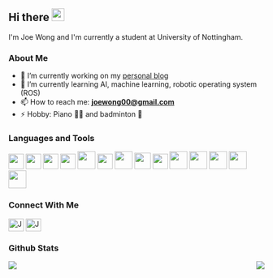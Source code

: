 ## Hi there <img src="https://media.giphy.com/media/hvRJCLFzcasrR4ia7z/giphy.gif" width="25px">

I'm Joe Wong and I'm currently a student at University of Nottingham.

<!--
**joewong00/joewong00** is a ✨ _special_ ✨ repository because its `README.md` (this file) appears on your GitHub profile.

Here are some ideas to get you started:

-->

### About Me

- 🔭 I’m currently working on my [personal blog](https://joewong00.github.io/iwonder/)
- 🌱 I’m currently learning AI, machine learning, robotic operating system (ROS)
- 📫 How to reach me: **joewong00@gmail.com**
- ⚡ Hobby: Piano 🎵🎹 and badminton 🏸


### Languages and Tools

<code><img height="30" src="https://github.com/yurijserrano/Github-Profile-Readme-Logos/blob/f994c418a134b58c4aec11152f6a4a33fa89da26/programming%20languages/bash.svg"></code>
<code><img height="30" src="https://github.com/yurijserrano/Github-Profile-Readme-Logos/blob/f994c418a134b58c4aec11152f6a4a33fa89da26/programming%20languages/c.svg"></code>
<code><img height="30" src="https://github.com/yurijserrano/Github-Profile-Readme-Logos/blob/f994c418a134b58c4aec11152f6a4a33fa89da26/programming%20languages/dart.svg"></code>
<code><img height="30" src="https://github.com/yurijserrano/Github-Profile-Readme-Logos/blob/f994c418a134b58c4aec11152f6a4a33fa89da26/programming%20languages/haskell.svg"></code>
<code><img height="35" src="https://github.com/yurijserrano/Github-Profile-Readme-Logos/blob/f994c418a134b58c4aec11152f6a4a33fa89da26/programming%20languages/java.svg"></code>
<code><img height="30" src="https://github.com/yurijserrano/Github-Profile-Readme-Logos/blob/f994c418a134b58c4aec11152f6a4a33fa89da26/programming%20languages/javascript.svg"></code>
<code><img height="35" src="https://github.com/yurijserrano/Github-Profile-Readme-Logos/blob/f994c418a134b58c4aec11152f6a4a33fa89da26/programming%20languages/php.png"></code>
<code><img height="32" src="https://github.com/yurijserrano/Github-Profile-Readme-Logos/blob/f994c418a134b58c4aec11152f6a4a33fa89da26/programming%20languages/python.svg"></code>
<code><img height="30" src="https://github.com/yurijserrano/Github-Profile-Readme-Logos/blob/f994c418a134b58c4aec11152f6a4a33fa89da26/text%20editors/vscode.svg"></code>
<code><img height="35" src="https://github.com/yurijserrano/Github-Profile-Readme-Logos/blob/f994c418a134b58c4aec11152f6a4a33fa89da26/others/css.svg"></code>
<code><img height="35" src="https://github.com/yurijserrano/Github-Profile-Readme-Logos/blob/f994c418a134b58c4aec11152f6a4a33fa89da26/others/html.svg"></code>
<code><img height="35" src="https://github.com/yurijserrano/Github-Profile-Readme-Logos/blob/f994c418a134b58c4aec11152f6a4a33fa89da26/others/git.svg"></code>
<code><img height="35" src="https://github.com/yurijserrano/Github-Profile-Readme-Logos/blob/f994c418a134b58c4aec11152f6a4a33fa89da26/databases/mysql.svg"></code>
<code><img height="35" src="https://github.com/yurijserrano/Github-Profile-Readme-Logos/blob/f994c418a134b58c4aec11152f6a4a33fa89da26/cloud/firebase.svg"></code>



### Connect With Me
<a href="https://www.linkedin.com/in/joe-wong-476b7b205" target="blank"><img align="center"
      src="https://raw.githubusercontent.com/rahuldkjain/github-profile-readme-generator/master/src/images/icons/Social/linked-in-alt.svg"
      alt="Joe Wong" height="25" width="30" /></a>
<a href="https://instagram.com/joewonggg__" target="blank"><img align="center"
    src="https://raw.githubusercontent.com/rahuldkjain/github-profile-readme-generator/master/src/images/icons/Social/instagram.svg"
    alt="Joe Wong" height="25" width="30" /></a>
    

### Github Stats

<img align="right" src="https://github-readme-stats.vercel.app/api/top-langs/?username=joewong00&hide=Jupyter Notebook" />
<img align="left" src="https://github-readme-stats.vercel.app/api?username=joewong00&count_private=true" />

